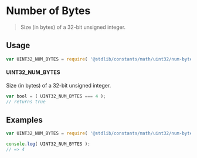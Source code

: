 <!--

@license Apache-2.0

Copyright (c) 2018 The Stdlib Authors.

Licensed under the Apache License, Version 2.0 (the "License");
you may not use this file except in compliance with the License.
You may obtain a copy of the License at

   http://www.apache.org/licenses/LICENSE-2.0

Unless required by applicable law or agreed to in writing, software
distributed under the License is distributed on an "AS IS" BASIS,
WITHOUT WARRANTIES OR CONDITIONS OF ANY KIND, either express or implied.
See the License for the specific language governing permissions and
limitations under the License.

-->

# Number of Bytes

> Size (in bytes) of a 32-bit unsigned integer.

<section class="usage">

## Usage

```javascript
var UINT32_NUM_BYTES = require( '@stdlib/constants/math/uint32/num-bytes' );
```

#### UINT32_NUM_BYTES

Size (in bytes) of a 32-bit unsigned integer.

```javascript
var bool = ( UINT32_NUM_BYTES === 4 );
// returns true
```

</section>

<!-- /.usage -->

<section class="examples">

## Examples

<!-- TODO: better example -->

<!-- eslint no-undef: "error" -->

```javascript
var UINT32_NUM_BYTES = require( '@stdlib/constants/math/uint32/num-bytes' );

console.log( UINT32_NUM_BYTES );
// => 4
```

</section>

<!-- /.examples -->

<section class="links">

</section>

<!-- /.links -->
